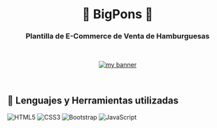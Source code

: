 <h1 align="center">🍔 BigPons 🍔</h1>
<h3 align="center">Plantilla de E-Commerce de Venta de Hamburguesas</h3>

<br>

<p align="center">
  <a href="#" target="_blank" rel="noreferrer"><img src="https://user-images.githubusercontent.com/100718699/200426347-c1fc80ca-abbb-417a-9e02-e80e2be9efc1.png" alt="my banner"></a>
</p>

<br>

## 💼 Lenguajes y Herramientas utilizadas
![HTML5](https://img.shields.io/badge/HTML5-E34F26?style=for-the-badge&logo=html5&logoColor=white)
![CSS3](https://img.shields.io/badge/CSS3-1572B6?style=for-the-badge&logo=css3&logoColor=white)
![Bootstrap](https://img.shields.io/badge/Bootstrap-563D7C?style=for-the-badge&logo=bootstrap&logoColor=white)
![JavaScript](https://img.shields.io/badge/JavaScript-323330?style=for-the-badge&logo=javascript&logoColor=F7DF1E)
